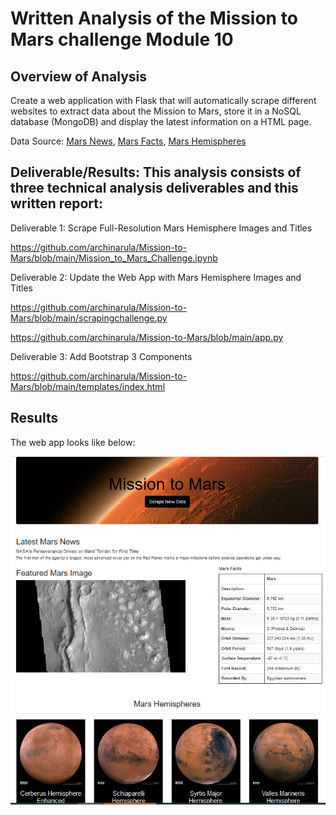 # Written Analysis of the Mission to Mars challenge Module 10

## Overview of Analysis
Create a web application with Flask that will automatically scrape different websites to extract data about the Mission to Mars, store it in a NoSQL database (MongoDB) and display the latest information on a HTML page. 

Data Source: 
[Mars News](https://mars.nasa.gov/news/?page=0&per_page=40&order=publish_date+desc%2Ccreated_at+desc&search=&category=19%2C165%2C184%2C204&blank_scope=Latest), 
[Mars Facts](https://space-facts.com/mars/), 
[Mars Hemispheres](https://astrogeology.usgs.gov/search/results?q=hemisphere+enhanced&k1=target&v1=Mars)


## Deliverable/Results: This analysis consists of three technical analysis deliverables and this written report:

Deliverable 1: Scrape Full-Resolution Mars Hemisphere Images and Titles

https://github.com/archinarula/Mission-to-Mars/blob/main/Mission_to_Mars_Challenge.ipynb

Deliverable 2: Update the Web App with Mars Hemisphere Images and Titles

https://github.com/archinarula/Mission-to-Mars/blob/main/scrapingchallenge.py

https://github.com/archinarula/Mission-to-Mars/blob/main/app.py

Deliverable 3: Add Bootstrap 3 Components

https://github.com/archinarula/Mission-to-Mars/blob/main/templates/index.html

## Results

The web app looks like below:

![Webapp_image](https://github.com/archinarula/Mission-to-Mars/blob/main/Web_app_image.png)
